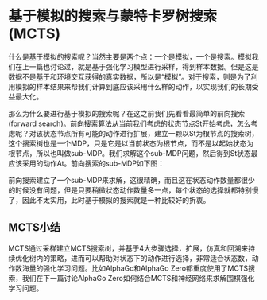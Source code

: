 # 基于模拟的搜索与蒙特卡罗树搜索(MCTS)

什么是基于模拟的搜索呢？当然主要是两个点：一个是模拟，一个是搜索。模拟我们在上一篇也讨论过，就是基于强化学习模型进行采样，得到样本数据。但是这是数据不是基于和环境交互获得的真实数据，所以是“模拟”。对于搜索，则是为了利用模拟的样本结果来帮我们计算到底应该采用什么样的动作，以实现我们的长期受益最大化。

那么为什么要进行基于模拟的搜索呢？在这之前我们先看看最简单的前向搜索(forward search)。前向搜索算法从当前我们考虑的状态节点St开始考虑，怎么考虑呢？对该状态节点所有可能的动作进行扩展，建立一颗以St为根节点的搜索树，这个搜索树也是一个MDP，只是它是以当前状态为根节点，而不是以起始状态为根节点，所以也叫做sub-MDP。我们求解这个sub-MDP问题，然后得到St状态最应该采用的动作At。前向搜索的sub-MDP如下图：

前向搜索建立了一个sub-MDP来求解，这很精确，而且这在状态动作数量都很少的时候没有问题，但是只要稍微状态动作数量多一点，每个状态的选择就都特别慢了，因此不太实用，此时基于模拟的搜索就是一种比较好的折衷。

## MCTS小结

MCTS通过采样建立MCTS搜索树，并基于4大步骤选择，扩展，仿真和回溯来持续优化树内的策略，进而可以帮助对状态下的动作进行选择，非常适合状态数，动作数海量的强化学习问题。比如AlphaGo和AlphaGo Zero都重度使用了MCTS搜索，我们在下一篇讨论AlphaGo Zero如何结合MCTS和神经网络来求解围棋强化学习问题。
